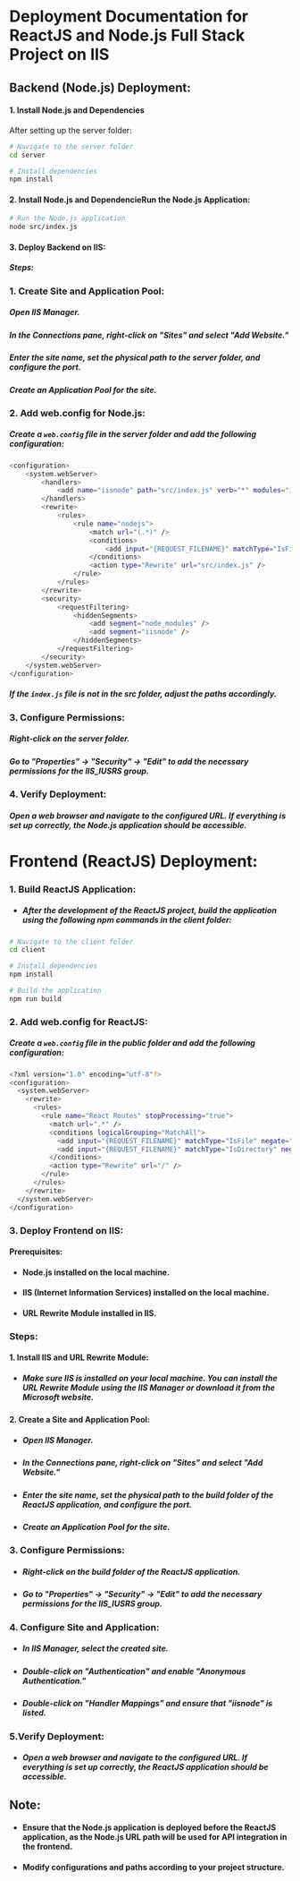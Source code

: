 # Deployment Documentation for ReactJS and Node.js Full Stack Project on IIS



## Backend (Node.js) Deployment:

#### 1. Install Node.js and Dependencies
After setting up the server folder:

```bash
# Navigate to the server folder
cd server

# Install dependencies
npm install
```

#### 2. Install Node.js and DependencieRun the Node.js Application:


```bash
# Run the Node.js application
node src/index.js
```
#### 3. Deploy Backend on IIS:
##### Steps:
### 1. Create Site and Application Pool:

##### Open IIS Manager.
##### In the Connections pane, right-click on "Sites" and select "Add Website."
##### Enter the site name, set the physical path to the server folder, and configure the port.
##### Create an Application Pool for the site.

### 2. Add web.config for Node.js:
##### Create a `web.config` file in the server folder and add the following configuration:

```bash
<configuration>
    <system.webServer>
        <handlers>
            <add name="iisnode" path="src/index.js" verb="*" modules="iisnode" />
        </handlers>
        <rewrite>
            <rules>
                <rule name="nodejs">
                    <match url="(.*)" />
                    <conditions>
                        <add input="{REQUEST_FILENAME}" matchType="IsFile" negate="true" />
                    </conditions>
                    <action type="Rewrite" url="src/index.js" />
                </rule>
            </rules>
        </rewrite>
        <security>
            <requestFiltering>
                <hiddenSegments>
                    <add segment="node_modules" />
                    <add segment="iisnode" />
                </hiddenSegments>
            </requestFiltering>
        </security>
    </system.webServer>
</configuration>
```
##### If the `index.js` file is not in the src folder, adjust the paths accordingly.

### 3. Configure Permissions:
##### Right-click on the server folder.
##### Go to "Properties" -> "Security" -> "Edit" to add the necessary permissions for the IIS_IUSRS group.

### 4. Verify Deployment:
##### Open a web browser and navigate to the configured URL. If everything is set up correctly, the Node.js application should be accessible.



# Frontend (ReactJS) Deployment:

### 1. Build ReactJS Application:
* ##### After the development of the ReactJS project, build the application using the following npm commands in the client folder:

```bash
# Navigate to the client folder
cd client

# Install dependencies
npm install

# Build the application
npm run build
```

### 2. Add web.config for ReactJS:
##### Create a `web.config` file in the public folder and add the following configuration:

```bash
<?xml version="1.0" encoding="utf-8"?>
<configuration>
  <system.webServer>
    <rewrite>
      <rules>
        <rule name="React Routes" stopProcessing="true">
          <match url=".*" />
          <conditions logicalGrouping="MatchAll">
            <add input="{REQUEST_FILENAME}" matchType="IsFile" negate="true" />
            <add input="{REQUEST_FILENAME}" matchType="IsDirectory" negate="true" />
          </conditions>
          <action type="Rewrite" url="/" />
        </rule>
      </rules>
    </rewrite>
  </system.webServer>
</configuration>
```

### 3. Deploy Frontend on IIS:
#### Prerequisites:

* #### Node.js installed on the local machine.
* #### IIS (Internet Information Services) installed on the local machine.
* #### URL Rewrite Module installed in IIS.

### Steps:

#### 1. Install IIS and URL Rewrite Module:
* ##### Make sure IIS is installed on your local machine. You can install the URL Rewrite Module using the IIS Manager or download it from the Microsoft website.

#### 2. Create a Site and Application Pool:

* ##### Open IIS Manager.
* ##### In the Connections pane, right-click on "Sites" and select "Add Website."
* ##### Enter the site name, set the physical path to the build folder of the ReactJS application, and configure the port.
* ##### Create an Application Pool for the site.

### 3. Configure Permissions:
* ##### Right-click on the build folder of the ReactJS application.
* ##### Go to "Properties" -> "Security" -> "Edit" to add the necessary permissions for the IIS_IUSRS group.

### 4. Configure Site and Application:
* ##### In IIS Manager, select the created site.
* ##### Double-click on "Authentication" and enable "Anonymous Authentication."
* ##### Double-click on "Handler Mappings" and ensure that "iisnode" is listed.

### 5.Verify Deployment:
* ##### Open a web browser and navigate to the configured URL. If everything is set up correctly, the ReactJS application should be accessible.

## Note:
* #### Ensure that the Node.js application is deployed before the ReactJS application, as the Node.js URL path will be used for API integration in the frontend.
* #### Modify configurations and paths according to your project structure.

